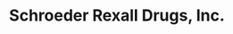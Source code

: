 ---
title: "Schroeder Rexall Drugs, Inc."
url: /osage-city/schroeder-rexall-drugs-inc/
shop: chemist
---